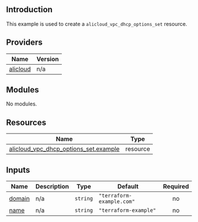 ## Introduction

This example is used to create a `alicloud_vpc_dhcp_options_set` resource.

<!-- BEGIN_TF_DOCS -->
## Providers

| Name | Version |
|------|---------|
| <a name="provider_alicloud"></a> [alicloud](#provider\_alicloud) | n/a |

## Modules

No modules.

## Resources

| Name | Type |
|------|------|
| [alicloud_vpc_dhcp_options_set.example](https://registry.terraform.io/providers/aliyun/alicloud/latest/docs/resources/vpc_dhcp_options_set) | resource |

## Inputs

| Name | Description | Type | Default | Required |
|------|-------------|------|---------|:--------:|
| <a name="input_domain"></a> [domain](#input\_domain) | n/a | `string` | `"terraform-example.com"` | no |
| <a name="input_name"></a> [name](#input\_name) | n/a | `string` | `"terraform-example"` | no |
<!-- END_TF_DOCS -->    